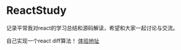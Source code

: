 # ReactStudy
记录平常我对react的学习总结和源码解读，希望和大家一起讨论与交流。

自己实现一个react diff算法！
<a target="_blank" href="http://codepen.io/gzhappysky/pen/yVMGoG">体验地址</a>